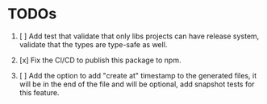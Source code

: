 # TODOs

1. [ ] Add test that validate that only libs projects can have release system, validate that the types are type-safe as well.

2. [x] Fix the CI/CD to publish this package to npm.

3. [ ] Add the option to add "create at" timestamp to the generated files, it will be in the end of the file and will be optional, add snapshot tests for this feature.

